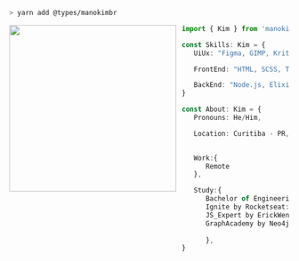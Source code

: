 ```zsh
> yarn add @types/manokimbr
```

<!-- <a href="https://storyset.com/technology">Technology illustrations by Storyset</a> -->

<!-- <a href="https://app.daily.dev/Erebor"><img src="https://api.daily.dev/devcards/eb92cdb309e447f2a5f2c0e0af144773.png?r=p41" width="300" alt="Kim Souza's Dev Card" /></a> -->

<!--  <a href="https://app.daily.dev/Erebor"><img src="https://api.daily.dev/devcards/eb92cdb309e447f2a5f2c0e0af144773.png?r=yed" width="300" alt="Kim Souza's Dev Card" align="left" height="auto" width="300px" style="margin-right: 10px;"/></a> -->

 <img src="https://www.hugp.com/research/assets/img/gif/pc.gif" align="left" height="auto" width="300px" style="margin-right: 10px" />

```typescript
import { Kim } from 'manokimbr/developer'

const Skills: Kim = {
   UiUx: "Figma, GIMP, Krita"

   FrontEnd: "HTML, SCSS, TypeScript, Javascript, React, ReactNative"

   BackEnd: "Node.js, Elixir, Insomnia"
}

const About: Kim = {
   Pronouns: He/Him,

   Location: Curitiba - PR,
   

   Work:{
      Remote
   },

   Study:{
      Bachelor of Engineering: "UTFPR", 
      Ignite by Rocketseat: "ongoing",
      JS_Expert by ErickWendel: "ongoing",
      GraphAcademy by Neo4j: "ongoing",
      
      },
}
```

